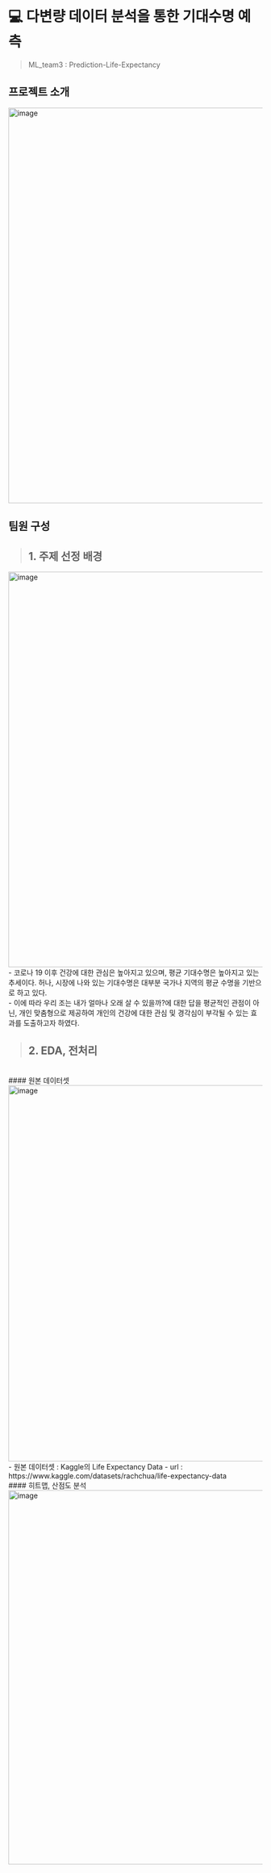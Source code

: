 # 💻 다변량 데이터 분석을 통한 기대수명 예측
> ML_team3 : Prediction-Life-Expectancy



## 프로젝트 소개
<img width="784" alt="image" src="https://github.com/leeeunda/ML_team3_Prediction-Life-Expectancy/assets/132417166/e906837d-22f0-4e12-9825-1b486c61e534">

## 팀원 구성

> ## 1. 주제 선정 배경
<img width="784" alt="image" src="https://github.com/leeeunda/ML_team3_Prediction-Life-Expectancy/assets/132417166/69056efc-217f-451c-97b3-75c83234f59c">
- 코로나 19 이후 건강에 대한 관심은 높아지고 있으며, 평균 기대수명은 높아지고 있는 추세이다. 허나, 시장에 나와 있는 기대수명은 대부분 국가나 지역의 평균 수명을 기반으로 하고 있다. <br/>
- 이에 따라 우리 조는 내가 얼마나 오래 살 수 있을까?에 대한 답을 평균적인 관점이 아닌, 개인 맞춤형으로 제공하여 개인의 건강에 대한 관심 및 경각심이 부각될 수 있는 효과를 도출하고자 하였다.
<br/>

> ## 2. EDA, 전처리
<br/>
#### 원본 데이터셋
<img width="746" alt="image" src="https://github.com/leeeunda/ML_team3_Prediction-Life-Expectancy/assets/132417166/85d5b147-39f0-4e2e-9478-1638cd9129da">
- 원본 데이터셋 : Kaggle의 Life Expectancy Data
- url : https://www.kaggle.com/datasets/rachchua/life-expectancy-data
<br/>
#### 히트맵, 산점도 분석
<img width="742" alt="image" src="https://github.com/leeeunda/ML_team3_Prediction-Life-Expectancy/assets/132417166/9928ea31-ad20-4482-9482-c8eed22458a6">
